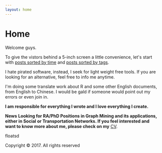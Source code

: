 ```yaml
---
layout: home
---
```

# Home

Welcome guys.

To give the vistors behind a 5-inch screen a little convenience, let's start with [posts sorted by time](https://floatsdsds.github.io/posts) and [posts sorted by tags](https://floatsdsds.github.io/tags).

I hate pirated software, instead, I seek for light weight free tools. If you are looking for an alternative, feel free to info me anytime.

I'm doing some translate work about R and some other English documents, from English to Chinese. I would be gald if someone would point out my errors or even join in.

**I am responsible for everything I wrote and I love everything I create.**

**News** <b>Looking for RA/PhD Positions in Graph Mining and its applications, either in Social or Transportation Networks. If you feel interested and want to know more about me, please check on my</b> [CV](https://github.com/floatSDSDS/floatsdsds.github.io/blob/master/_data/LuFANRA-PHD1801.pdf).

floatsd

Copyright © 2017. All rights reserved
